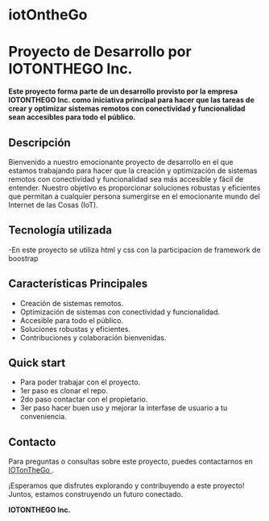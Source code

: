 # iotOntheGo

# Proyecto de Desarrollo por IOTONTHEGO Inc.

**Este proyecto forma parte de un desarrollo provisto por la empresa IOTONTHEGO Inc. como iniciativa principal para hacer que las tareas de crear y optimizar sistemas remotos con conectividad y funcionalidad sean accesibles para todo el público.**

## Descripción

Bienvenido a nuestro emocionante proyecto de desarrollo en el que estamos trabajando para hacer que la creación y optimización de sistemas remotos con conectividad y funcionalidad sea más accesible y fácil de entender. Nuestro objetivo es proporcionar soluciones robustas y eficientes que permitan a cualquier persona sumergirse en el emocionante mundo del Internet de las Cosas (IoT).

## Tecnología utilizada
-En este proyecto se utiliza html y css con la participacion de framework de boostrap
## Características Principales

- Creación de sistemas remotos.
- Optimización de sistemas con conectividad y funcionalidad.
- Accesible para todo el público.
- Soluciones robustas y eficientes.
- Contribuciones y colaboración bienvenidas.
## Quick start
- Para poder trabajar con el proyecto.
- 1er paso es clonar el repo.
- 2do paso contactar con el propietario.
- 3er paso hacer buen uso y mejorar la interfase de usuario a tu conveniencia.

## Contacto

Para preguntas o consultas sobre este proyecto, puedes contactarnos en [IOTonTheGo ](mailto:saulfs81@gmail.com).

¡Esperamos que disfrutes explorando y contribuyendo a este proyecto! Juntos, estamos construyendo un futuro conectado.

**IOTONTHEGO Inc.**
